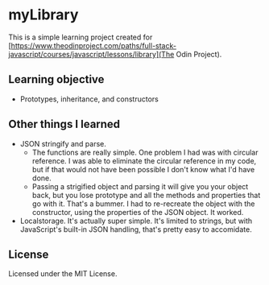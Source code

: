 # myLibrary
This is a simple learning project created for [https://www.theodinproject.com/paths/full-stack-javascript/courses/javascript/lessons/library](The Odin Project).


## Learning objective
- Prototypes, inheritance, and constructors

## Other things I learned
- JSON stringify and parse.
    - The functions are really simple. One problem I had was with circular reference. I was able to eliminate the circular reference in my code, but if that would not have been possible I don't know what I'd have done.
    - Passing a strigified object and parsing it will give you your object back, but you lose prototype and all the methods and properties that go with it. That's a bummer. I had to re-recreate the object with the constructor, using the properties of the JSON object. It worked.
- Localstorage. It's actually super simple. It's limited to strings, but with JavaScript's built-in JSON handling, that's pretty easy to accomidate.

## License
Licensed under the MIT License.
